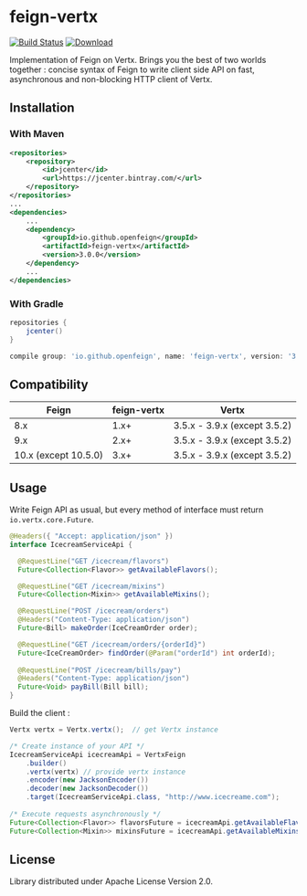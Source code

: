 # feign-vertx

[![Build Status](https://travis-ci.org/OpenFeign/feign-vertx.svg?branch=master)](https://travis-ci.org/OpenFeign/feign-vertx)
[![Download](https://api.bintray.com/packages/hosuaby/OpenFeign/feign-vertx/images/download.svg)](https://bintray.com/hosuaby/OpenFeign/feign-vertx/_latestVersion)

Implementation of Feign on Vertx. Brings you the best of two worlds together : 
concise syntax of Feign to write client side API on fast, asynchronous and
non-blocking HTTP client of Vertx.

## Installation

### With Maven

```xml
<repositories>
    <repository>
        <id>jcenter</id>
        <url>https://jcenter.bintray.com/</url>
    </repository>
</repositories>
...
<dependencies>
    ...
    <dependency>
        <groupId>io.github.openfeign</groupId>
        <artifactId>feign-vertx</artifactId>
        <version>3.0.0</version>
    </dependency>
    ...
</dependencies>
```

### With Gradle

```groovy
repositories {
    jcenter()
}

compile group: 'io.github.openfeign', name: 'feign-vertx', version: '3.0.0'
```

## Compatibility

Feign                  | feign-vertx            | Vertx
---------------------- | ---------------------- | ----------------------
8.x                    | 1.x+                   | 3.5.x - 3.9.x (except 3.5.2)
9.x                    | 2.x+                   | 3.5.x - 3.9.x (except 3.5.2)
10.x (except 10.5.0)   | 3.x+                   | 3.5.x - 3.9.x (except 3.5.2)

## Usage

Write Feign API as usual, but every method of interface must return
`io.vertx.core.Future`.

```java
@Headers({ "Accept: application/json" })
interface IcecreamServiceApi {

  @RequestLine("GET /icecream/flavors")
  Future<Collection<Flavor>> getAvailableFlavors();

  @RequestLine("GET /icecream/mixins")
  Future<Collection<Mixin>> getAvailableMixins();

  @RequestLine("POST /icecream/orders")
  @Headers("Content-Type: application/json")
  Future<Bill> makeOrder(IceCreamOrder order);

  @RequestLine("GET /icecream/orders/{orderId}")
  Future<IceCreamOrder> findOrder(@Param("orderId") int orderId);
  
  @RequestLine("POST /icecream/bills/pay")
  @Headers("Content-Type: application/json")
  Future<Void> payBill(Bill bill);
}
```
Build the client :

```java
Vertx vertx = Vertx.vertx();  // get Vertx instance

/* Create instance of your API */
IcecreamServiceApi icecreamApi = VertxFeign
    .builder()
    .vertx(vertx) // provide vertx instance
    .encoder(new JacksonEncoder())
    .decoder(new JacksonDecoder())
    .target(IcecreamServiceApi.class, "http://www.icecreame.com");
    
/* Execute requests asynchronously */
Future<Collection<Flavor>> flavorsFuture = icecreamApi.getAvailableFlavors();
Future<Collection<Mixin>> mixinsFuture = icecreamApi.getAvailableMixins();
```

## License

Library distributed under Apache License Version 2.0.
